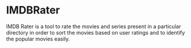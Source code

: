 # IMDBRater
IMDB Rater is a tool to rate the movies and series present in a particular directory in order to sort the movies based on user ratings and to identify the popular movies easily. 
